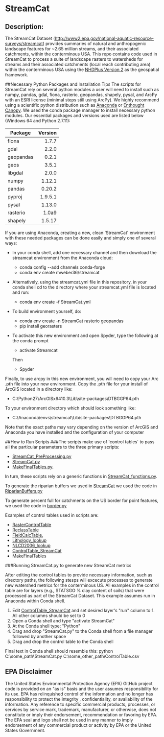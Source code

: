 # StreamCat

## Description: 
The StreamCat Dataset (http://www2.epa.gov/national-aquatic-resource-surveys/streamcat) provides summaries of natural and anthropogenic landscape features for ~2.65 million streams, and their associated catchments, within the conterminous USA. This repo contains code used in StreamCat to process a suite of landscape rasters to watersheds for streams and their associated catchments (local reach contributing area) within the conterminous USA using the [NHDPlus Version 2](http://www.horizon-systems.com/NHDPlus/NHDPlusV2_data.php) as the geospatial framework.

##Necessary Python Packages and Installation Tips
The scripts for StreamCat rely on several python modules a user will need to install such as numpy, pandas, gdal, fiona, rasterio, geopandas, shapely, pysal, and ArcPy with an ESRI license (minimal steps still using ArcPy).  We highly recommend using a scientific python distribution such as [Anaconda](https://www.continuum.io/downloads) or [Enthought Canopy](https://www.enthought.com/products/canopy/).  We used the conda package manager to install necessary python modules. Our essential packages and versions used are listed below (Windows 64 and Python 2.7.11):

| Package       | Version       | 
| ------------- |--------------:|
| fiona         | 1.7.7         | 
| gdal          | 2.2.0         | 
| geopandas     | 0.2.1         |  
| geos          | 3.5.1         |
| libgdal       | 2.0.0         |
| numpy         | 1.12.1        |
| pandas        | 0.20.2        |
| pyproj        | 1.9.5.1       |
| pysal         | 1.13.0        |
| rasterio      | 1.0a9         |
| shapely       | 1.5.17        |

If you are using Anaconda, creating a new, clean 'StreamCat' environment with these needed packages can be done easily and simply one of several ways:

* In your conda shell, add one necessary channel and then download the streamcat environment from the Anaconda cloud:
  + conda config --add channels conda-forge
  + conda env create mweber36/streamcat
  
* Alternatively, using the streamcat.yml file in this repository, in your conda shell cd to the directory where your streamcat.yml file is located and run:
  + conda env create -f StreamCat.yml
  
* To build environment yourself, do:
  + conda env create -n StreamCat rasterio geopandas
  + pip install georasters

* To activate this new environment and open Spyder, type the following at the conda prompt
  + activate Streamcat
  
  Then

  + Spyder

Finally, to use arcpy in this new environment, you will need to copy your Arc .pth file into your new environment.  Copy the .pth file for your install of ArcGIS located in a directory like:

+ C:\Python27\ArcGISx6410.3\Lib\site-packages\DTBGGP64.pth

To your environment directory which should look something like:

+ C:\Anaconda\envs\streamcat\Lib\site-packages\DTBGGP64.pth

Note that the exact paths may vary depending on the version of ArcGIS and Anaconda you have installed and the configuration of your computer

##How to Run Scripts
###The scripts make use of 'control tables' to pass all the particular parameters to the three primary scripts: 
+ [StreamCat_PreProcessing.py](https://github.com/USEPA/StreamCat/blob/master/StreamCat_PreProcessing.py)
+ [StreamCat.py](https://github.com/USEPA/StreamCat/blob/master/StreamCat.py)
+ [MakeFinalTables.py](https://github.com/USEPA/StreamCat/blob/master/StreamCat_functions.py).  

In turn, these scripts rely on a generic functions in [StreamCat_functions.py](https://github.com/USEPA/StreamCat/blob/master/StreamCat_functions.py). 

To generate the riparian buffers we used in [StreamCat](ftp://newftp.epa.gov/EPADataCommons/ORD/NHDPlusLandscapeAttributes/StreamCat/Documentation/ReadMe.html) we used the code in [RiparianBuffers.py](https://github.com/USEPA/StreamCat/blob/master/RiparianBuffer.py) 

To generate percent full for catchments on the US border for point features, we used the code in [border.py](https://github.com/USEPA/StreamCat/blob/master/border.py)

Examples of control tables used in scripts are:
+ [RasterControlTable](https://github.com/USEPA/StreamCat/blob/master/RasterControlTable.csv)
+ [ReclassTable](https://github.com/USEPA/StreamCat/blob/master/ReclassTable.csv)
+ [FieldCalcTable.](https://github.com/USEPA/StreamCat/blob/master/FieldCalcTable.csv)
+ [Lithology_lookup](https://github.com/USEPA/StreamCat/blob/master/Lithology_lookup.csv)
+ [NLCD2006_lookup](https://github.com/USEPA/StreamCat/blob/master/NLCD2006_lookup.csv)
+ [ControlTable_StreamCat](https://github.com/USEPA/StreamCat/blob/master/ControlTable_StreamCat.csv)
+ [MakeFinalTables](https://github.com/USEPA/StreamCat/blob/master/MakeFinalTables.csv)

###Running StreamCat.py to generate new StreamCat metrics

After editing the control tables to provide necessary information, such as directory paths, the following stesps will excecute processes to generate new watershed metrics for the conterminous US. All examples in the control table are for layers (e.g., STATSGO % clay content of soils) that were processed as part of the StreamCat Dataset. This example assumes run in Anaconda within Conda shell.

1. Edit [ControlTable_StreamCat](https://github.com/USEPA/StreamCat/blob/master/ControlTable_StreamCat.csv) and set desired layer's "run" column to 1. All other columns should be set to 0
2. Open a Conda shell and type "activate StreamCat" 
3. At the Conda shell type: "Python<space>"
4. Drag and drop "StreamCat.py" to the Conda shell from a file manager followed by another space
5. Drag and drop the control table to the Conda shell

Final text in Conda shell should resemble this: python C:\some_path\StreamCat.py  C:\some_other_path\ControlTable.csv


## EPA Disclaimer
The United States Environmental Protection Agency (EPA) GitHub project code is provided on an "as is" basis and the user assumes responsibility for its use.  EPA has relinquished control of the information and no longer has responsibility to protect the integrity , confidentiality, or availability of the information.  Any reference to specific commercial products, processes, or services by service mark, trademark, manufacturer, or otherwise, does not constitute or imply their endorsement, recommendation or favoring by EPA.  The EPA seal and logo shall not be used in any manner to imply endorsement of any commercial product or activity by EPA or the United States Government.

